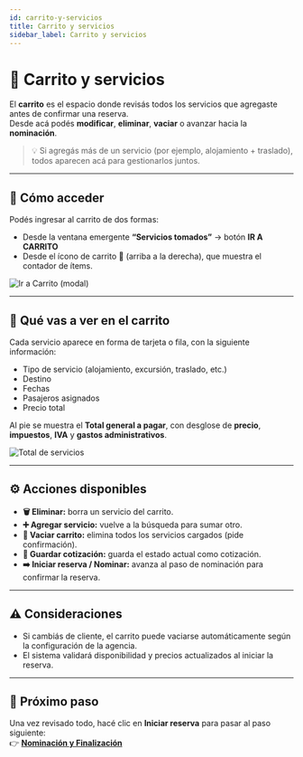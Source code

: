 ```yaml
---
id: carrito-y-servicios
title: Carrito y servicios
sidebar_label: Carrito y servicios
---
```


# 🛒 Carrito y servicios

El **carrito** es el espacio donde revisás todos los servicios que agregaste antes de confirmar una reserva.  
Desde acá podés **modificar**, **eliminar**, **vaciar** o avanzar hacia la **nominación**.

> 💡 Si agregás más de un servicio (por ejemplo, alojamiento + traslado), todos aparecen acá para gestionarlos juntos.

---

## 📍 Cómo acceder

Podés ingresar al carrito de dos formas:

- Desde la ventana emergente **“Servicios tomados”** → botón **IR A CARRITO**  
- Desde el ícono de carrito 🛒 (arriba a la derecha), que muestra el contador de ítems.

![Ir a Carrito (modal)](/img/reservas-online/ir-a-carrito.png)

---

## 🧾 Qué vas a ver en el carrito

Cada servicio aparece en forma de tarjeta o fila, con la siguiente información:

- Tipo de servicio (alojamiento, excursión, traslado, etc.)  
- Destino  
- Fechas  
- Pasajeros asignados  
- Precio total  

Al pie se muestra el **Total general a pagar**, con desglose de **precio**, **impuestos**, **IVA** y **gastos administrativos**.

![Total de servicios](/img/reservas-online/total-de-servicios.png)

---

## ⚙️ Acciones disponibles

- **🗑️ Eliminar:** borra un servicio del carrito.  
- **➕ Agregar servicio:** vuelve a la búsqueda para sumar otro.  
- **🚮 Vaciar carrito:** elimina todos los servicios cargados (pide confirmación).  
- **💾 Guardar cotización:** guarda el estado actual como cotización.  
- **➡️ Iniciar reserva / Nominar:** avanza al paso de nominación para confirmar la reserva.

---

## ⚠️ Consideraciones

- Si cambiás de cliente, el carrito puede vaciarse automáticamente según la configuración de la agencia.  
- El sistema validará disponibilidad y precios actualizados al iniciar la reserva.

---

## 🔗 Próximo paso

Una vez revisado todo, hacé clic en **Iniciar reserva** para pasar al paso siguiente:  
👉 [**Nominación y Finalización**](./nominacion.md)
